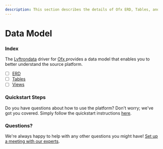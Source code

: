 ```yaml
---
description: This section describes the details of Ofx ERD, Tables, and Views.
---
```


# Data Model

### Index

The  [Lyftrondata](https://www.lyftrondata.com/) driver for [Ofx](https://www.lyftrondata.com/integration/ofx/)[ ](https://www.lyftrondata.com/integration/ofx/)provides a data model that enables you to better understand the source platform.

* [ ] [ERD](../../../commerce-analytics/ofx/data-model/erd.md)
* [ ] [Tables](../../../commerce-analytics/ofx/data-model/tables.md)
* [ ] [Views](../../../commerce-analytics/ofx/data-model/views.md)

### Quickstart Steps

Do you have questions about how to use the platform? Don't worry; we've got you covered. Simply follow the quickstart instructions [here](../../../../quickstart-steps.md).

### Questions? <a href="#questions" id="questions"></a>

We're always happy to help with any other questions you might have! [Set up a meeting with our experts](https://www.lyftrondata.com/book-a-meeting/).

